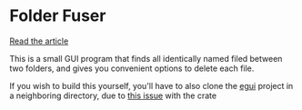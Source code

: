 # Folder Fuser

[Read the article](https://colaianni.us/miscellaneous/folder_fuser/)

This is a small GUI program that finds all identically named filed between two folders, and gives you convenient options to delete each file.

If you wish to build this yourself, you'll have to also clone the [egui](https://github.com/emilk/egui) project in a neighboring directory, due to [this issue](https://github.com/emilk/egui/issues/2585) with the crate
